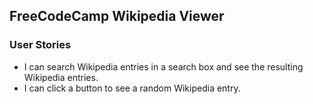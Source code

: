 ## FreeCodeCamp Wikipedia Viewer

### User Stories
- I can search Wikipedia entries in a search box and see the resulting Wikipedia entries.
- I can click a button to see a random Wikipedia entry.
